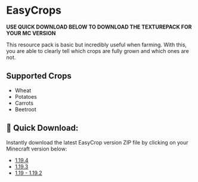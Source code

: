
# EasyCrops
**USE QUICK DOWNLOAD BELOW TO DOWNLOAD THE TEXTUREPACK FOR YOUR MC VERSION**

This resource pack is basic but incredibly useful when farming. With this, you are able to clearly tell which crops are fully grown and which ones are not.


## Supported Crops

- Wheat
- Potatoes
- Carrots
- Beetroot


## 🚀 Quick Download:
Instantly download the latest EasyCrop version ZIP file by clicking on your Minecraft version below:
- [1.19.4](https://github.com/GraxeMC/EasyCrops/releases/download/V.0.1/EasyCrops.1.19.4.zip)
- [1.19.3](https://github.com/GraxeMC/EasyCrops/releases/download/V.0.1/EasyCrops.1.19.3.zip)
- [1.19 - 1.19.2](https://github.com/GraxeMC/EasyCrops/releases/download/V.0.1/EasyCrops.1.19.-.1.19.2.zip)

    

